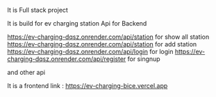 It is Full stack project 

It is build for ev charging station 
Api for Backend 

https://ev-charging-dqsz.onrender.com/api/station for show all station 
https://ev-charging-dqsz.onrender.com/api/station for add station 
https://ev-charging-dqsz.onrender.com/api/login for login
https://ev-charging-dqsz.onrender.com/api/register for singnup


and other api


It is a frontend link : https://ev-charging-bice.vercel.app
